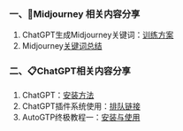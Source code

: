 ###  一、🌲Midjourney 相关内容分享
1. ChatGPT生成Midjourney关键词：[训练方案](https://pengdirect.notion.site/ChatGPT-Midjourney-56b94fb2a05441e286ac195e5714ba64)
2. Midjourney[关键词总结](https://docs.google.com/spreadsheets/d/1GuAeSFtICsjQEwsRP2f--IayDxW9Dl0SCLOVov56FMc/edit?userstoinvite=smilevenuswww%40gmail.com#gid=1862105056)

###  二、📋ChatGPT相关内容分享
1. ChatGPT：[安装方法](https://www.v2ex.com/t/900126)
2. ChatGPT插件系统使用：[排队链接](https://openai.com/waitlist/plugins)
3. AutoGTP终极教程一：[安装与使用](https://pengdirect.notion.site/AutoGTP-cbb9d8c7775343a091d5918bdbd79630)
